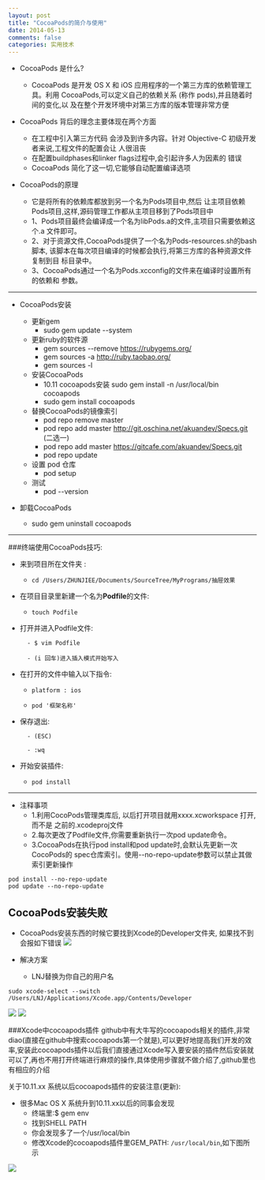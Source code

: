 ```yaml
---
layout: post
title: "CocoaPods的简介与使用"
date: 2014-05-13
comments: false
categories: 实用技术
---
```



- CocoaPods 是什么?
    + CocoaPods 是开发 OS X 和 iOS 应用程序的一个第三方库的依赖管理工具。利用 CocoaPods,可以定义自己的依赖关系 (称作 pods),并且随着时间的变化,以 及在整个开发环境中对第三方库的版本管理非常方便

- CocoaPods 背后的理念主要体现在两个方面
    + 在工程中引入第三方代码 会涉及到许多内容。针对 Objective-C 初级开发者来说,工程文件的配置会让 人很沮丧
    + 在配置buildphases和linker flags过程中,会引起许多人为因素的 错误
    + CocoaPods 简化了这一切,它能够自动配置编译选项

- CocoaPods的原理
    + 它是将所有的依赖库都放到另一个名为Pods项目中,然后 让主项目依赖Pods项目,这样,源码管理工作都从主项目移到了Pods项目中
    + 1、Pods项目最终会编译成一个名为libPods.a的文件,主项目只需要依赖这个.a 文件即可。
    + 2、对于资源文件,CocoaPods提供了一个名为Pods-resources.sh的bash脚本, 该脚本在每次项目编译的时候都会执行,将第三方库的各种资源文件复制到目 标目录中。
    + 3、CocoaPods通过一个名为Pods.xcconfig的文件来在编译时设置所有的依赖和 参数。

---
- CocoaPods安装
    + 更新gem
        * sudo gem update --system
    + 更新ruby的软件源
        * gem sources --remove https://rubygems.org/
        * gem sources -a http://ruby.taobao.org/
        * gem sources -l
    + 安装CocoaPods
        * 10.11 cocoapods安装 sudo gem install -n /usr/local/bin cocoapods
        * sudo gem install cocoapods
    + 替换CocoaPods的镜像索引
        * pod repo remove master
        * pod repo add master http://git.oschina.net/akuandev/Specs.git  (二选一)
        *  pod repo add master https://gitcafe.com/akuandev/Specs.git
        * pod repo update
    + 设置 pod 仓库
        * pod setup
    + 测试
        * pod --version

- 卸载CocoaPods
    + sudo gem uninstall cocoapods

---

###终端使用CocoaPods技巧:



- 来到项目所在文件夹 :

    - `cd /Users/ZHUNJIEE/Documents/SourceTree/MyPrograms/抽屉效果`

- 在项目目录里新建一个名为**Podfile**的文件:

    - `touch Podfile`

- 打开并进入Podfile文件:

        - $ vim Podfile

        - (i 回车)进入插入模式开始写入

- 在打开的文件中输入以下指令:

    - `platform : ios`

    - `pod '框架名称'`

- 保存退出:

        - (ESC)

        - :wq

- 开始安装插件:    

    - `pod install`
    
---
- 注释事项
    + 1.利用CocoPods管理类库后, 以后打开项目就用xxxx.xcworkspace 打开,而不是 之前的.xcodeproj文件
    + 2.每次更改了Podfile文件,你需要重新执行一次pod update命令。
    + 3.CocoaPods在执行pod install和pod update时,会默认先更新一次CocoPods的 spec仓库索引。使用--no-repo-update参数可以禁止其做索引更新操作

```
pod install --no-repo-update
pod update --no-repo-update
```


## CocoaPods安装失败
- CocoaPods安装东西的时候它要找到Xcode的Developer文件夹, 如果找不到会报如下错误
![](https://dn-zhunjiee.qbox.me/Snip20150907_5.png)

- 解决方案
    + LNJ替换为你自己的用户名
```objc
sudo xcode-select --switch /Users/LNJ/Applications/Xcode.app/Contents/Developer
```

![](https://dn-zhunjiee.qbox.me/Snip20150907_6.png)
![](https://dn-zhunjiee.qbox.me/Snip20150907_7.png)



###Xcode中cocoapods插件
github中有大牛写的cocoapods相关的插件,非常diao(直接在github中搜索cocoapods第一个就是),可以更好地提高我们开发的效率,安装此cocoapods插件以后我们直接通过Xcode写入要安装的插件然后安装就可以了,再也不用打开终端进行麻烦的操作,具体使用步骤就不做介绍了,github里也有相应的介绍

关于10.11.xx 系统以后cocoapods插件的安装注意(更新): 

- 很多Mac OS X 系统升到10.11.xx以后的同事会发现  
    - 终端里:$ gem env
    - 找到SHELL PATH
    - 你会发现多了一个/usr/local/bin
    - 修改Xcode的cocoapods插件里GEM_PATH: `/usr/local/bin`,如下图所示

![](https://dn-zhunjiee.qbox.me/Snip20151213_1.png)
